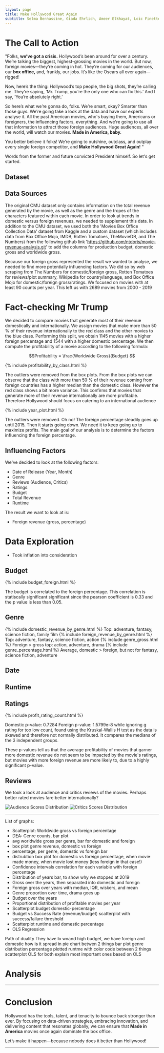 ```yaml
---
layout: page
title: Make Hollywood Great Again
subtitle: Selma Benhassine, Giada Ehrlich, Ameer Elkhayat, Loïc Finette, Liam Gibbons 
---
```


# The Call to Action

"Folks, **we’ve got a crisis.** Hollywood’s been around for over a century. We’re talking the biggest, highest-grossing movies in the world. But now, foreign movies—they’re coming in hot. They’re coming for our audiences, our **box office,** and, frankly, our jobs. It’s like the Oscars all over again—rigged!

Now, here’s the thing: Hollywood’s top people, the big shots, they’re calling me. They’re saying, ‘Mr. Trump, you’re the only one who can fix this.’ And I say, ‘You’re absolutely right.’ 

So here’s what we’re gonna do, folks. We’re smart, okay? Smarter than those guys. We’re going take a look at the data and have our experts analyse it. All the past American movies, who's buying them, Americans or foreigners, the influencing factors, everything. And we're going to use all that information to attract those foreign audiences. Huge audiences, all over the world, will watch our movies. **Made in America, baby.**

You better believe it folks! We’re going to outshine, outclass, and outplay every single foreign competitor, and **Make Hollywood Great Again!** "

Words from the former and future convicted President himself. So let's get started.

## Dataset

## Data Sources

The original CMU dataset only contains information on the total revenue generated by the movie, as well as the genre and the tropes of the characters featured within each movie. In order to look at trends in domestic versus foreign revenues, we needed to supplement this data. In addition to the CMU dataset, we used both the 'Movies Box Office Collection Data' dataset from Kaggle and a custom dataset (which includes data from Box Office Mojo, IMDB, Rotten Tomatoes, TheMovieDB, and The Numbers) from the following github link 'https://github.com/ntdoris/movie-revenue-analysis.git' to add the columns for production budget, domestic gross and worldwide gross. 

Because our foreign gross represented the result we wanted to analyse, we needed to find more potentially influencing factors. We did so by web scraping from The Numbers for domestic/foreign gross, Rotten Tomatoes for reviews/plot summary, Wikipedia for country/language, and Box Office Mojo for domestic/foreign gross/ratings. We focused on movies with at least 90 counts per year. This left us with 2689 movies from 2000 - 2019

# Fact-checking Mr Trump

We decided to compare movies that generate most of their revenue domestically and internationally. We assign movies that make more than 50 % of their revenue internationally to the red class and the other movies to the blue class. Performing this split, we obtain 1145 movies with a higher foreign percentage and 1544 with a higher domestic percentage. We then compute the profitability of a movie according to the following formula:

```math
Profitability = \frac{Worldwide Gross}{Budget} 
```

{% include profitability_by_class.html %}

The outliers were removed from the box plots. From the box plots we can observe that the class with more than 50 % of their revenue coming from foreign countries has a higher median than the domestic class. However the red class shows a bit more variance. This confirms that movies that generate more of their revenue internationally are more profitable. Therefore Hollywood should focus on catering to an international audience

{% include year_plot.html %}

The outliers were removed. Oh no! The foreign percentage steadily goes up until 2015. Then it starts going down. We need it to keep going up to maximize profits. The main goal of our analysis is to determine the factors influencing the foreign percentage.

## Influencing Factors

We've decided to look at the following factors:

- Date of Release (Year, Month)
- Genre
- Reviews (Audience, Critics)
- Ratings
- Budget
- Total Revenue
- Runtime

The result we want to look at is:
- Foreign revenue (gross, percentage)

# Data Exploration

- Took inflation into consideration

## Budget
{% include budget_foreign.html %}

The budget is correlated to the foreign percentage. This correlation is statiscally significant significant since the pearson coefficient is 0.33 and the p value is less than 0.05. 

## Genre

{% include domestic_revenue_by_genre.html %}
Top: adventure, fantasy, science fiction, family film
{% include foreign_revenue_by_genre.html %}
Top: adventure, fantasy, science fiction, action
{% include genre_gross.html %}
Foreign > gross top: action, adventure, drama
{% include genre_percentage.html %}
Average, domestic > foreign, but not for fantasy, science fiction, adventure

## Date

## Runtime

## Ratings

{% include profit_rating_count.html %}

Domestic p-value: 0.7284
Foreign p-value: 1.5799e-8 
while ignoring g rating for too low count, found using the Kruskal-Wallis H test as the data is skewed and therefore not normally distributed. It compares the medians of the 3 independent groups.

These p-values tell us that the average profitability of movies that garner more domestic revenue do not seem to be impacted by the movie's ratings, but movies with more foreign revenue are more likely to, due to a highly significant p-value. 

## Reviews 

We took a look at audience and critics reviews of the movies. Perhaps better rated movies fare better internationally?

<img src="plot_img/audience_score_distribution.png" alt="Audience Scores Distribution" />

<img src="plot_img/critics_score_distribution.png" alt="Critics Scores Distribution" />


---

List of graphs:

- Scatterplot: Worldwide gross vs foreign percentage
- DEA: Genre counts, bar plot
- avg worldwide gross per genre, bar for domestic and foreign
- box plot genre revenue, domestic vs foreign
- percentage, per genre, domestic vs foreign bar
- distrubtion box plot for domestic vs foreign percentage, when movie made money, when movie lost money (less foreign in that case!)
- Confidence intervals correlation for each variable with foreign percentage
- Distribution of years bar, to show why we stopped at 2019
- Gross over the years, then separated into domestic and foreign
- Foreign gross over years with median, IQR, wiskers, and mean
- Genre proportion over time, drama goes up
- Budget over the years
- Proportional distribution of profitable movies per year
- Scatterplot budget domestic-percentage
- Budget vs Success Rate (revenue/budget) scatterplot with success/failure threshold
- Scatterplot runtime and domestic percentage
- OLS Regression

Path of duality 
They have lo wnand high budget, we have foreign and domestic 
how is it spread in pie chart betwen 2 things
 bar plot genre distribution percentage 
 plotted runtme with color code between 2 things scatterplot
 OLS for both
 explain most important ones based on OLS

# Analysis

---

# Conclusion

Hollywood has the tools, talent, and tenacity to bounce back stronger than ever. By focusing on data-driven strategies, embracing innovation, and delivering content that resonates globally, we can ensure that **Made in America** movies once again dominate the box office.

Let’s make it happen—because nobody does it better than Hollywood!

---